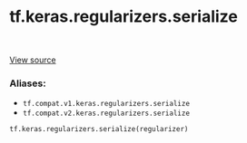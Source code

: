 <div itemscope itemtype="http://developers.google.com/ReferenceObject">
<meta itemprop="name" content="tf.keras.regularizers.serialize" />
<meta itemprop="path" content="Stable" />
</div>

# tf.keras.regularizers.serialize

<!-- Insert buttons -->

<table class="tfo-notebook-buttons tfo-api" align="left">
</table>

<a target="_blank" href="/code/stable/tensorflow/python/keras/regularizers.py">View source</a>



<!-- Start diff -->


### Aliases:

* `tf.compat.v1.keras.regularizers.serialize`
* `tf.compat.v2.keras.regularizers.serialize`


``` python
tf.keras.regularizers.serialize(regularizer)
```



<!-- Placeholder for "Used in" -->
